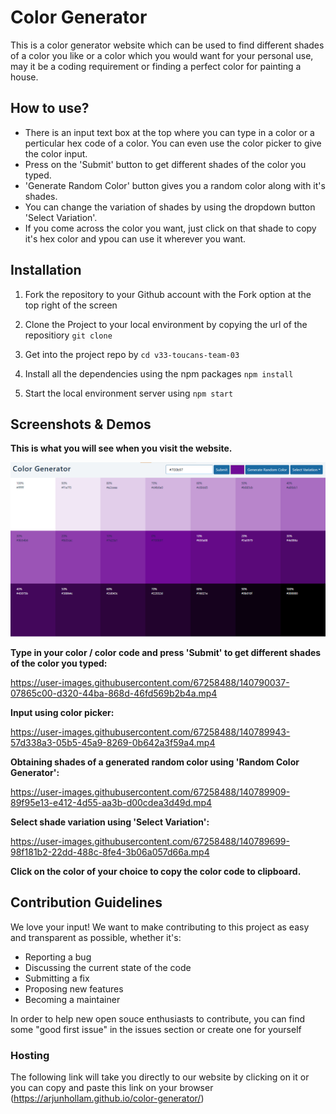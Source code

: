 # Color Generator

This is a color generator website which can be used to find different shades of a color you like or a color which you would want for your personal use, may it be a coding requirement or finding a perfect color for painting a house.

## How to use?

* There is an input text box at the top where you can type in a color or a perticular hex code of a color. You can even use the color picker to give the color input.
* Press on the 'Submit' button to get different shades of the color you typed.
* 'Generate Random Color' button gives you a random color along with it's shades. 
* You can change the variation of shades by using the dropdown button 'Select Variation'.
* If you come across the color you want, just click on that shade to copy it's hex color and ypou can use it wherever you want.

## Installation

1. Fork the repository to your Github account with the Fork option at the top right of the screen

2. Clone the Project to your local environment by copying the url of the repositiory `git clone`

3. Get into the project repo by `cd v33-toucans-team-03`

4. Install all the dependencies using the npm packages `npm install`

5. Start the local environment server using `npm start`

## Screenshots & Demos

**This is what you will see when you visit the website.**

![Main Page](/screenshots/main.png)


**Type in your color / color code and press 'Submit' to get different shades of the color you typed:**


https://user-images.githubusercontent.com/67258488/140790037-07865c00-d320-44ba-868d-46fd569b2b4a.mp4



**Input using color picker:**


https://user-images.githubusercontent.com/67258488/140789943-57d338a3-05b5-45a9-8269-0b642a3f59a4.mp4



**Obtaining shades of a generated random color using 'Random Color Generator':**


https://user-images.githubusercontent.com/67258488/140789909-89f95e13-e412-4d55-aa3b-d00cdea3d49d.mp4



**Select shade variation using 'Select Variation':**


https://user-images.githubusercontent.com/67258488/140789699-98f181b2-22dd-488c-8fe4-3b06a057d66a.mp4



**Click on the color of your choice to copy the color code to clipboard.** 


## Contribution Guidelines

We love your input! We want to make contributing to this project as easy and transparent as possible, whether it's:

* Reporting a bug
* Discussing the current state of the code
* Submitting a fix
* Proposing new features
* Becoming a maintainer

In order to help new open souce enthusiasts to contribute, you can find some "good first issue" in the issues section or create one for yourself</i>

### Hosting

The following link will take you directly to our website by clicking on it or you can copy and paste this link on your browser
(https://arjunhollam.github.io/color-generator/)
